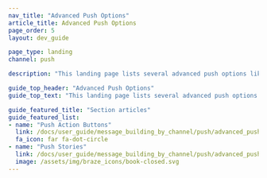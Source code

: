 ```yaml
---
nav_title: "Advanced Push Options"
article_title: Advanced Push Options
page_order: 5
layout: dev_guide

page_type: landing
channel: push

description: "This landing page lists several advanced push options like Push Stories and push action buttons."

guide_top_header: "Advanced Push Options"
guide_top_text: "This landing page lists several advanced push options like Push Stories and push action buttons."

guide_featured_title: "Section articles"
guide_featured_list:
- name: "Push Action Buttons"
  link: /docs/user_guide/message_building_by_channel/push/advanced_push_options/push_action_buttons/
  fa_icon: far fa-dot-circle
- name: "Push Stories"
  link: /docs/user_guide/message_building_by_channel/push/advanced_push_options/push_stories/
  image: /assets/img/braze_icons/book-closed.svg
---
```

<br><br>